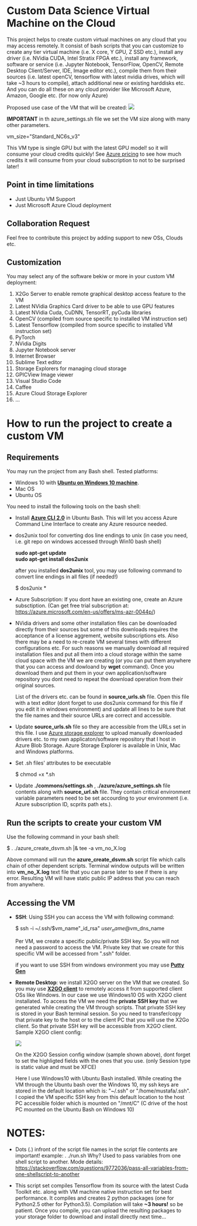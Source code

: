 # Custom Data Science Virtual Machine on the Cloud
This project helps to create custom virtual machines on any cloud that you may access remotely. It consist of bash scripts that you can customize to create any tier virtual machine (i.e. X core, Y GPU, Z SSD etc.), install any driver (i.e. NVidia CUDA, Intel Stratix FPGA etc.), install any framework, software or service (i.e. Jupyter Notebook, TensorFlow, OpenCV, Remote Desktop Client/Server, IDE, Image editor etc.), compile them from their sources (i.e. latest openCV, tensorflow with latest nvidia drives, which will take ~3 hours to compile), attach additional new or existing harddisks etc. And you can do all these on any cloud provider like Microsoft Azure, Amazon, Google etc. (for now only Azure)  

Proposed use case of the VM that will be created:
![](./docs/001.jpg)  


**IMPORTANT** in th azure_settings.sh file we set the VM size along with many other parameters.  

vm_size="Standard_NC6s_v3"  

This VM type is single GPU but with the latest GPU model! so it will consume your cloud credits quickly! See [Azure pricing](https://azure.microsoft.com/en-us/pricing/details/virtual-machines/windows/) to see how much credits it will consume from your cloud subscription to not to be surprised later!

## Point in time limitations
- Just Ubuntu VM Support
- Just Microsoft Azure Cloud deployment

## Collaboration Request
Feel free to contribute this project by adding support to new OSs, Clouds etc.

## Customization
You may select any of the software bekiw or more in your custom VM deployment:  
1) X2Go Server to enable remote graphical desktop access feature to the VM  
2) Latest NVidia Graphics Card driver to be able to use GPU features  
3) Latest NVidia Cuda, CuDNN, TensorRT, pyCuda libraries  
4) OpenCV (compiled from source specific to installed VM instruction set)  
5) Latest Tensorflow (compiled from source specific to installed VM instruction set)  
6) PyTorch
7) NVidia Digits  
8) Jupyter Notebook server  
9) Internet Browser  
10) Sublime Text editor  
11) Storage Explorers for managing cloud storage  
12) GPICView Image viewer
13) Visual Studio Code
14) Caffee
15) Azure Cloud Storage Explorer
16) ...

# How to run the project to create a custom VM
## Requirements

You may run the project from any Bash shell. Tested platforms:
- Windows 10 with **[Ubuntu on Windows 10 machine](https://docs.microsoft.com/en-us/windows/wsl/install-win10)**.
- Mac OS
- Ubuntu OS

You need to install the following tools on the bash shell:
- Install **[Azure CLI 2.0](https://docs.microsoft.com/en-us/cli/azure/install-azure-cli-apt?view=azure-cli-latest)** in Ubuntu Bash. This will let you access Azure Command Line Interface to create any Azure resource needed.

- dos2unix tool for converting dos line endings to unix (in case you need, i.e. git repo on windows accessed through Win10 bash shell)  

    **sudo apt-get update**  
    **sudo apt-get install dos2unix**  

    after you installed **dos2unix** tool, you may use following command to convert line endings in all files (if needed!)  

    $ dos2unix *

- Azure Subscription: If you dont have an existing one, create an Azure subsctiption. (Can get free trial subscription at: https://azure.microsoft.com/en-us/offers/ms-azr-0044p/)

- NVidia drivers and some other installation files can be downloaded directly from their sources but some of this downloads requires the acceptance of a license aggrement, website subscriptions ets. Also there may be a need to re-create VM several times with different configurations etc. For such reasons we manually download all required installation files and put all them into a cloud storage within the same cloud space with the VM we are creating (or you can put them anywhere that you can access and dowloand by **wget** command). Once you download them and put them in your own application/software repository you dont need to repeat the download operation from their original sources.

    List of the drivers etc. can be found in **source_urls.sh** file. Open this file with a text editor (dont forget to use dos2unix command for this file if you edit it in windows environment) and update all lines to be sure that the file names and their source URLs are correct and accessible.

- Update **source_urls.sh** file so they are accessible from the URLs set in this file. I use [Azure storage explorer](https://docs.microsoft.com/en-us/azure/vs-azure-tools-storage-manage-with-storage-explorer?tabs=windows) to upload manually downloaded drivers etc. to my own applicaton/software repository that I host in Azure Blob Storage. Azure Storage Explorer is available in Unix, Mac and Windows platforms.

- Set .sh files' attributes to be executable  

  $ chmod +x *.sh

- Update **./commons/settings.sh** , **./azure/azure_settings.sh** file contents along with **source_url.sh** file. They contain critical environment variable parameters need to be set accourding to your environment (i.e. Azure subscription ID, scprits path ets.).

## Run the scripts to create your custom VM
Use the following command in your bash shell:  

$ . ./azure_create_dsvm.sh |& tee -a vm_no_X.log  

Above command will run the **azure_create_dsvm.sh** script file which calls chain of other dependent scripts. Terminal window outputs will be written into **vm_no_X.log** text file that you can parse later to see if there is any error. Resulting VM will have static public IP address that you can reach from anywhere.

## Accessing the VM
- **SSH**: Using SSH you can access the VM with following command:  

    $ ssh -i ~/.ssh/$vm_name"_id_rsa" $user_name@$vm_dns_name

    Per VM, we create a specific public/private SSH key. So you will not need a password to access the VM. Private key that we create for this specific VM will be accessed from ".ssh" folder.

    if you want to use SSH from windows environment you may use **[Putty Gen](https://www.ssh.com/ssh/putty/windows/puttygen)**  

- **Remote Desktop**: we install X2GO server on the VM that we created. So you may use **[X2GO client](https://wiki.x2go.org/doku.php/doc:installation:x2goclien)** to remotely access it from supported client OSs like Windows. In our case we use Windows10 OS with X2GO client installated. To access the VM we need the **private SSH key** that we generated while creating the VM through scripts. That private SSH key is stored in your Bash terminal session. So you need to transfer/copy that private key to the host or to the client PC that you will use the X2Go client. So that private SSH key will be accessible from X2GO client. Sample X2GO client config:  

    ![](./docs/002.jpg)

    On the X2GO Session config window (sample shown above), dont forget to set the highligted fields with the ones that you use. (only Session type is static value and must be XFCE)

    Here I use Windows10 with Ubuntu Bash installed. While creating the VM through the Ubuntu bash over the Windows 10, my ssh keys are stored in the default location which is: "~/.ssh" or "/home/mustafa/.ssh". I copied the VM specific SSH key from this default location to the host PC accessible folder which is mounted on "/mnt/C" (C drive of the host PC mounted on the Ubuntu Bash on Windows 10)

# NOTES:
- Dots (.) infront of the script file names in the script file contents are important!
    example: . ./run.sh
    Why? Used to pass variables from one shell script to another. 
    Mode details: https://stackoverflow.com/questions/9772036/pass-all-variables-from-one-shellscript-to-another

- This script set compiles Tensorflow from its source with the latest Cuda Toolkit etc. along with VM machine native instruction set for best performance. It compiles and creates 2 python packages (one for Python2.5 other for Python3.5). Compilation will take **\~3 hours!** so be patient. Once you compile, you can upload the resulting packages to your storage folder to download and install directly next time...


